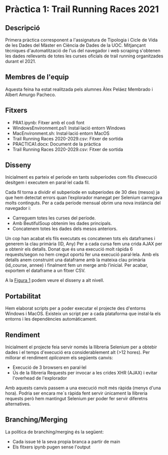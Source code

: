 # Pràctica 1: Trail Running Races 2021

## Descripció
Primera pràctica corresponent a l'assignatura de Tipologia i Cicle de Vida de les Dades del Màster en Ciència de Dades de la UOC. Mitjançant tècniques d'automatització de l'us del navegador i web scraping s'obtenen les dades rellevants de totes les curses oficials de trail running organitzades durant el 2021.

## Membres de l'equip
Aquesta feina ha estat realitzada pels alumnes Àlex Peláez Membrado i Albert Amurgo Pacheco.

## Fitxers
* PRA1.ipynb: Fitxer amb el codi font
* WindowsEnvironment.ps1: Instal·lació entorn Windows
* MacEnvironment.sh: Instal·lació entorn MacOS
* Trail Running Races 2020-2029.csv: Fitxer de sortida
* PRACTICA1.docx: Document de la pràctica
* Trail Running Races 2020-2029.csv: Fitxer de sortida

## Disseny 
Inicialment es parteix el període en tants subperíodes com fils d’execució desitgem i executem en paral·lel cada fil.

Cada fil torna a dividir el subperíode en subperíodes de 30 dies (mesos) ja que hem detectat errors quan l’explorador manegat per Selenium carregava molts continguts. Per a cada període mensual obrim una nova instància del navegador i:

* Carreguem totes les curses del període.
* Amb BeutifulSoup obtenim les dades principals.
* Concatenem totes les dades dels mesos anteriors.

Un cop han acabat els fils executats es concatenen tots els dataframes i generem la clau primària (ID, Any)
Per a cada cursa fem una crida AJAX per a obtenir els detalls. Donat que és una execució molt ràpida 6 requests/segon no hem cregut oportú fer una execució paral·lela.
Amb els detalls anem construint una dataframe amb la mateixa clau primària (id_course, annee) i finalment fem un merge amb l’inicial. Per acabar, exportem el dataframe a un fitxer CSV.

A la <a href="DOCX/Figure1.png">Figura 1</a> podem veure el disseny a alt nivell.

## Portabilitat
Hem elaborat scripts per a poder executar el projecte des d'entorns Windows i MacOS. Existeix un script per a cada plataforma que instal·la els entorns i les dependències automàticament.

## Rendiment
Inicialment el projecte feia servir només la llibreria Selenium per a obtebir dades i el temps d'execució era considerablement alt (>12 hores). Per millorar el rendiment *aplicarem* els següents canvis:

* Execució de 3 browsers en paral·lel
* Ús de la llibreria Requests per invocar a les crides XHR (AJAX) i evitar l'overhead de l'explorador

Amb aquests canvis passem a una execució molt més ràpida (menys d'una hora). Podria ser encara me´s ràpida fent servir únicament la llibreria requests però hem mantingut Selenium per poder fer servir diferetns alternatives.

## Branching/Merging
La política de branching/merging és la següent:

* Cada issue té la seva propia branca a partir de main
* Els fitxers ipynb pugen sense l'output 

